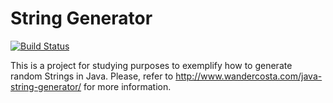 # String Generator

[![Build Status](https://travis-ci.org/rwanderc/wits-generator.svg?branch=master)](https://travis-ci.org/rwanderc/wits-generator)

This is a project for studying purposes to exemplify how to generate random Strings in Java.
Please, refer to http://www.wandercosta.com/java-string-generator/ for more information.

